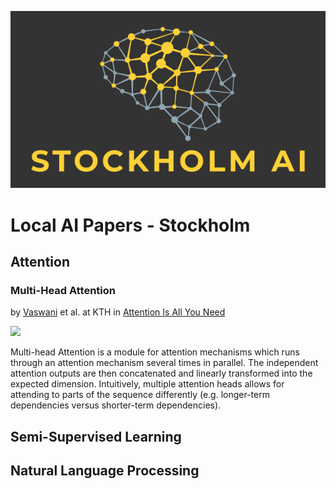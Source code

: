 ![alt text](https://github.com/stockholm-ai/local-papers-test/raw/master/stockholm_ai_logo.16_9.png "Stockholm AI")

# Local AI Papers - Stockholm

## Attention

### Multi-Head Attention
by [Vaswani](mailto:vaswani@mit.com) et al. at KTH in [Attention Is All You Need](https://paperswithcode.com/paper/attention-is-all-you-need)

<img src="https://paperswithcode.com/media/methods/multi-head-attention_l1A3G7a.png" height="100px" />

Multi-head Attention is a module for attention mechanisms which runs through an attention mechanism several times in parallel. The independent attention outputs are then concatenated and linearly transformed into the expected dimension. Intuitively, multiple attention heads allows for attending to parts of the sequence differently (e.g. longer-term dependencies versus shorter-term dependencies).

## Semi-Supervised Learning

## Natural Language Processing

